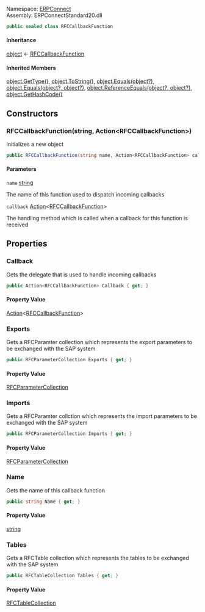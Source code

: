 
Namespace: [ERPConnect](index.md)  
Assembly: ERPConnectStandard20.dll  

```csharp
public sealed class RFCCallbackFunction
```

#### Inheritance

[object](https://learn.microsoft.com/dotnet/api/system.object) ← 
[RFCCallbackFunction](ERPConnect.RFCCallbackFunction.md)

#### Inherited Members

[object.GetType\(\)](https://learn.microsoft.com/dotnet/api/system.object.gettype), 
[object.ToString\(\)](https://learn.microsoft.com/dotnet/api/system.object.tostring), 
[object.Equals\(object?\)](https://learn.microsoft.com/dotnet/api/system.object.equals\#system\-object\-equals\(system\-object\)), 
[object.Equals\(object?, object?\)](https://learn.microsoft.com/dotnet/api/system.object.equals\#system\-object\-equals\(system\-object\-system\-object\)), 
[object.ReferenceEquals\(object?, object?\)](https://learn.microsoft.com/dotnet/api/system.object.referenceequals), 
[object.GetHashCode\(\)](https://learn.microsoft.com/dotnet/api/system.object.gethashcode)

## Constructors

### <a id="ERPConnect_RFCCallbackFunction__ctor_System_String_System_Action_ERPConnect_RFCCallbackFunction__"></a> RFCCallbackFunction\(string, Action<RFCCallbackFunction\>\)

Initializes a new <xref href="ERPConnect.RFCCallbackFunction" data-throw-if-not-resolved="false"></xref> object

```csharp
public RFCCallbackFunction(string name, Action<RFCCallbackFunction> callback)
```

#### Parameters

`name` [string](https://learn.microsoft.com/dotnet/api/system.string)

The name of this function used to dispatch incoming callbacks

`callback` [Action](https://learn.microsoft.com/dotnet/api/system.action\-1)<[RFCCallbackFunction](ERPConnect.RFCCallbackFunction.md)\>

The handling method which is called when a
            callback for this function is received

## Properties

### <a id="ERPConnect_RFCCallbackFunction_Callback"></a> Callback

Gets the delegate that is used to handle incoming callbacks

```csharp
public Action<RFCCallbackFunction> Callback { get; }
```

#### Property Value

 [Action](https://learn.microsoft.com/dotnet/api/system.action\-1)<[RFCCallbackFunction](ERPConnect.RFCCallbackFunction.md)\>

### <a id="ERPConnect_RFCCallbackFunction_Exports"></a> Exports

Gets a RFCParamter collection which represents the export parameters to be exchanged with the SAP system

```csharp
public RFCParameterCollection Exports { get; }
```

#### Property Value

 [RFCParameterCollection](ERPConnect.RFCParameterCollection.md)

### <a id="ERPConnect_RFCCallbackFunction_Imports"></a> Imports

Gets a RFCParamter collction which represents the import parameters to be exchanged with the SAP system

```csharp
public RFCParameterCollection Imports { get; }
```

#### Property Value

 [RFCParameterCollection](ERPConnect.RFCParameterCollection.md)

### <a id="ERPConnect_RFCCallbackFunction_Name"></a> Name

Gets the name of this callback function

```csharp
public string Name { get; }
```

#### Property Value

 [string](https://learn.microsoft.com/dotnet/api/system.string)

### <a id="ERPConnect_RFCCallbackFunction_Tables"></a> Tables

Gets a RFCTable collection which represents the tables to be exchanged with the SAP system

```csharp
public RFCTableCollection Tables { get; }
```

#### Property Value

 [RFCTableCollection](ERPConnect.RFCTableCollection.md)

